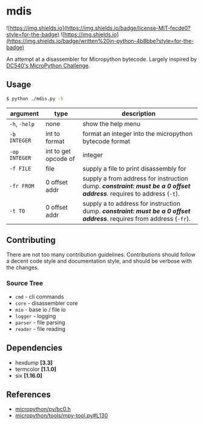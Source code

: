 # mdis
![https://img.shields.io](https://img.shields.io/badge/license-MIT-fecde0?style=for-the-badge) ![https://img.shields.io](https://img.shields.io/badge/written%20in-python-4b8bbe?style=for-the-badge)

An attempt at a disassembler for Micropython bytecode.
Largely inspired by [DC540's MicroPython Challenge](https://github.com/mytechnotalent/dc540-0x00002).

## Usage

```bash
$ python ./mdis.py -h
```

| argument | type | description |
|---------|------|-------------|
| `-h`, `-help` | none | show the help menu |
| `-b INTEGER`|  int to format  | format an integer into the micropython bytecode format |
| `-op INTEGER` | int to get opcode of | integer | get an opcode of a valid integer |
| `-f FILE` | file | supply a file to print disassembly for |
| `-fr FROM` |  0 offset addr | supply a from address for instruction dump. ***constraint: must be a 0 offset address***. requires to address (`-t`). |
| `-t TO` |  0 offset addr | supply a to address for instruction dump. ***constraint: must be a 0 offset address***. requires from address (`-fr`). |

## Contributing
There are not too many contribution guidelines. Contributions should follow a decent code style and documentation style, and should be verbose with the changes.


### Source Tree
* `cmd` - cli commands
* `core` - disassembler core
* `mio` - base io / file io
* `logger` - logging
* `parser` - file parsing
* `reader` - file reading

## Dependencies
* hexdump **[3.3]**
* termcolor **[1.1.0]**
* six **[1.16.0]**

## References
* [micropython/py/bc0.h](https://github.com/micropython/micropython/blob/master/py/bc0.h)
* [micropython/tools/mpy-tool.py#L130](https://github.com/micropython/micropython/blob/605b74f390e1ce9acdbca32d0b3215d37b96852e/tools/mpy-tool.py#L130)
